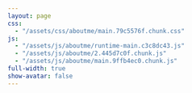 ```yaml
---
layout: page
css:
  - "/assets/css/aboutme/main.79c5576f.chunk.css"
js:
  - "/assets/js/aboutme/runtime-main.c3c8dc43.js"
  - "/assets/js/aboutme/2.445d7c0f.chunk.js"
  - "/assets/js/aboutme/main.9ffb4ec0.chunk.js"
full-width: true
show-avatar: false
---
```


<div id="root"></div>
